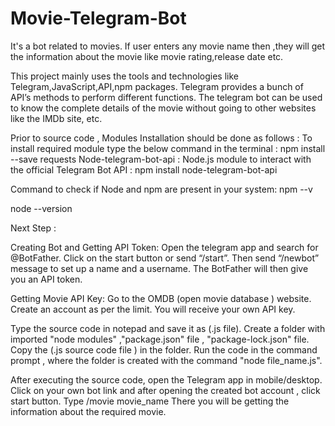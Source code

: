 # Movie-Telegram-Bot
It's a bot related to movies.
If user enters any movie name then ,they will get the information about the movie like movie rating,release date etc.

This project mainly uses the tools and technologies like Telegram,JavaScript,API,npm packages.
Telegram provides a bunch of API’s methods to perform different functions.
The telegram bot can be used to know the complete details of the movie without going to other websites like the IMDb site, etc.

Prior to source code , Modules Installation should be done as follows :
To install  required module type the below command in the terminal :   npm install --save requests
Node-telegram-bot-api : Node.js module to interact with the official Telegram Bot API  :  npm install node-telegram-bot-api

Command to check if Node and npm are present in your system:
npm --v

node --version

Next Step :

Creating Bot and Getting API Token:
Open the telegram app and search for @BotFather.
Click on the start button or send “/start”.
Then send “/newbot” message to set up a name and a username.
The BotFather will then give you an API token.

Getting Movie API Key:
Go to the OMDB (open movie database ) website.
Create an account as per the limit.
You will receive your own API key.

Type the source code in notepad and save it as (.js file). Create a folder with imported "node modules" ,"package.json" file , "package-lock.json" file.
Copy the (.js source code file ) in the folder.
Run the code in the command prompt , where the  folder is created with the command  "node file_name.js".

After executing the source code, open the Telegram app in mobile/desktop.
Click on your own bot link and after opening the created bot account , click start button.
Type /movie movie_name
There you will be getting the information about the required movie.


